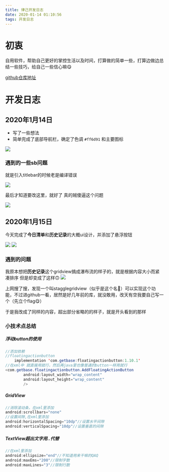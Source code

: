 ```yaml
---
title: 律己开发日志
date: 2020-01-14 01:10:56
tags: 开发日志
---
```

# 初衷

自用软件，帮助自己更好的掌控生活以及时间，打算做的简单一些，打算边做边总结一些技巧，给自己一些信心嘛😋

[github仓库地址](https://github.com/FuShaoLei/SelfDiscipline)

<!--more-->

# 开发日志
## 2020年1月14日
- 写了一些想法
- 简单完成了底部导航栏，确定了色调 `#ff6d91` 和主要图标

![](‘律己’开发日志/1.jpg)

### 遇到的一些sb问题

就是引入titlebar的时候老是编译错误

![](‘律己’开发日志/3.png)

最后才知道要改这里，就好了
 真的贼傻逼这个问题

![](‘律己’开发日志/2.png)

## 2020年1月15日

今天完成了**今日清单**和**历史记录**的大概ui设计，并添加了悬浮按钮

![](‘律己’开发日志/7.jpg)
![](‘律己’开发日志/8.jpg)

### 遇到的问题

我原本想把**历史记录**这个gridview搞成瀑布流的样子的，就是根据内容大小而紧凑排序
但是却变成了这样🙃
![](‘律己’开发日志/6.jpg)

上网搜了搜，发现一个叫stagglegridview（似乎是这个名🐷）可以实现这个功能，不过进github一看，居然是好几年前的库，就没敢用，改天有空我要自己写一个（先立个flag😋）

于是我改成了同样的内容，超出部分省略的的样子，就是开头看到的那样

### 小技术点总结

##### 浮动button的使用
```java
//添加依赖
//floatingactionbutton
    implementation 'com.getbase:floatingactionbutton:1.10.1'
//在xml中 就直接用就行，然后再java里也像普通的button一样用就行
<com.getbase.floatingactionbutton.AddFloatingActionButton
        android:layout_width="wrap_content"
        android:layout_height="wrap_content"
        />
```
##### GridView
```java
//消除滚动条，在xml里添加
android:scrollbars="none"
//设置间隙,在xml里添加
android:horizontalSpacing="10dp"//设置水平间隙
android:verticalSpacing="10dp"//设置垂直的间隙
```
##### TextView超出文字用..代替
```java
//在xml里添加
android:ellipsize="end"//不知道用来干嘛的QAQ
android:maxEms="200"//限制字数
android:maxLines="3"//限制行数
```